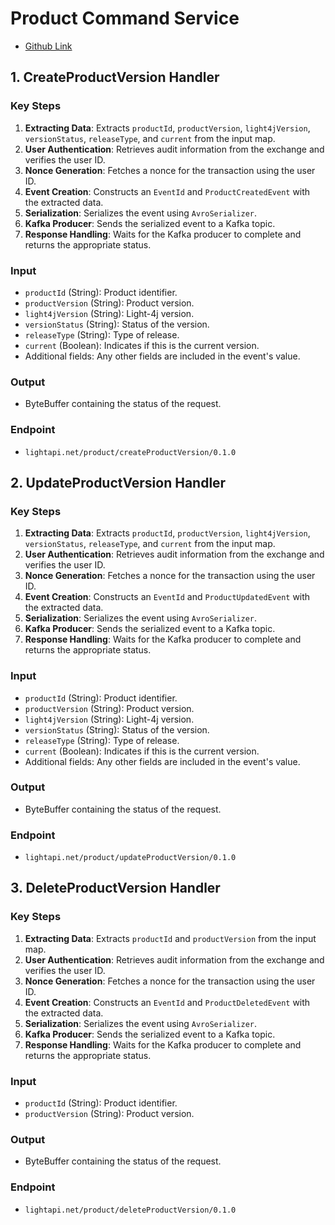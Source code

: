 # Product Command Service
- [Github Link](https://github.com/lightapi/product-command)

## 1. CreateProductVersion Handler

### Key Steps
1. **Extracting Data**: Extracts `productId`, `productVersion`, `light4jVersion`, `versionStatus`, `releaseType`, and `current` from the input map.
2. **User Authentication**: Retrieves audit information from the exchange and verifies the user ID.
3. **Nonce Generation**: Fetches a nonce for the transaction using the user ID.
4. **Event Creation**: Constructs an `EventId` and `ProductCreatedEvent` with the extracted data.
5. **Serialization**: Serializes the event using `AvroSerializer`.
6. **Kafka Producer**: Sends the serialized event to a Kafka topic.
7. **Response Handling**: Waits for the Kafka producer to complete and returns the appropriate status.

### Input
- `productId` (String): Product identifier.
- `productVersion` (String): Product version.
- `light4jVersion` (String): Light-4j version.
- `versionStatus` (String): Status of the version.
- `releaseType` (String): Type of release.
- `current` (Boolean): Indicates if this is the current version.
- Additional fields: Any other fields are included in the event's value.

### Output
- ByteBuffer containing the status of the request.

### Endpoint
- `lightapi.net/product/createProductVersion/0.1.0`

## 2. UpdateProductVersion Handler

### Key Steps
1. **Extracting Data**: Extracts `productId`, `productVersion`, `light4jVersion`, `versionStatus`, `releaseType`, and `current` from the input map.
2. **User Authentication**: Retrieves audit information from the exchange and verifies the user ID.
3. **Nonce Generation**: Fetches a nonce for the transaction using the user ID.
4. **Event Creation**: Constructs an `EventId` and `ProductUpdatedEvent` with the extracted data.
5. **Serialization**: Serializes the event using `AvroSerializer`.
6. **Kafka Producer**: Sends the serialized event to a Kafka topic.
7. **Response Handling**: Waits for the Kafka producer to complete and returns the appropriate status.

### Input
- `productId` (String): Product identifier.
- `productVersion` (String): Product version.
- `light4jVersion` (String): Light-4j version.
- `versionStatus` (String): Status of the version.
- `releaseType` (String): Type of release.
- `current` (Boolean): Indicates if this is the current version.
- Additional fields: Any other fields are included in the event's value.

### Output
- ByteBuffer containing the status of the request.

### Endpoint
- `lightapi.net/product/updateProductVersion/0.1.0`

## 3. DeleteProductVersion Handler

### Key Steps
1. **Extracting Data**: Extracts `productId` and `productVersion` from the input map.
2. **User Authentication**: Retrieves audit information from the exchange and verifies the user ID.
3. **Nonce Generation**: Fetches a nonce for the transaction using the user ID.
4. **Event Creation**: Constructs an `EventId` and `ProductDeletedEvent` with the extracted data.
5. **Serialization**: Serializes the event using `AvroSerializer`.
6. **Kafka Producer**: Sends the serialized event to a Kafka topic.
7. **Response Handling**: Waits for the Kafka producer to complete and returns the appropriate status.

### Input
- `productId` (String): Product identifier.
- `productVersion` (String): Product version.

### Output
- ByteBuffer containing the status of the request.

### Endpoint
- `lightapi.net/product/deleteProductVersion/0.1.0`
